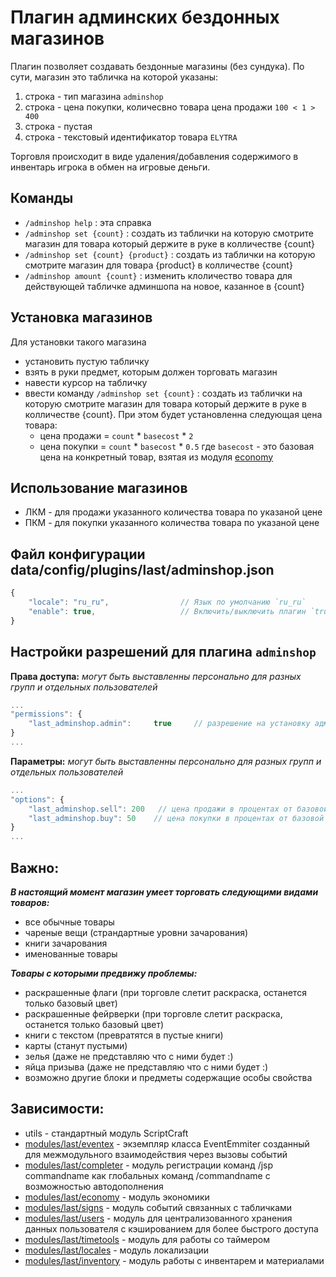 <!-- TITLE: аdminshop -->
<!-- SUBTITLE: описание плагина `adminshop` -->

# Плагин админских бездонных магазинов
Плагин позволяет создавать бездонные магазины (без сундука).
По сути, магазин это табличка на которой указаны:
 1. строка - тип магазина `adminshop`
 2. строка - цена покупки, количесвно товара цена продажи `100 < 1 > 400`
 3. строка - пустая
 4. строка - текстовый идентификатор товара `ELYTRA`

Торговля происходит в виде удаления/добавления содержимого в инвентарь игрока в обмен на игровые деньги. 
 
## Команды
 - `/adminshop help` : эта справка
 - `/adminshop set {count}` : создать из таблички на которую смотрите магазин для товара который держите в руке в колличестве {count}
 - `/adminshop set {count} {product}` : создать из таблички на которую смотрите магазин для товара {product} в колличестве {count}
 - `/adminshop amount {count}`  : изменить клоличество товара для действующей табличке админшопа на новое, казанное в {count}

## Установка магазинов
Для установки такого магазина
 - установить пустую табличку
 - взять в руки предмет, которым должен торговать магазин
 - навести курсор на табличку
 - ввести команду `/adminshop set {count}` : создать из таблички на которую смотрите магазин для товара который держите в руке в колличестве {count}. При этом будет установленна следующая цена товара:
   - цена продажи = `count` * `basecost` * `2`
   - цена покупки = `count` * `basecost` * `0.5`
где `basecost` - это базовая цена на конкретный товар, взятая из модуля [economy](/modules/economy)
     
## Использование магазинов
  - ЛКМ - для продажи указанного количества товара по указаной цене 
  - ПКМ - для покупки указанного количества товара по указаной цене 

## Файл конфигурации data/config/plugins/last/adminshop.json
```js
{
    "locale": "ru_ru",                // Язык по умолчанию `ru_ru`
    "enable": true,                   // Включить/выключить плагин `true`/`false`
}
```

## Настройки разрешений для плагина `adminshop` 

**Права доступа:** *могут быть выставленны персонально для разных групп и отдельных пользователей*
```js
...
"permissions": {
    "last_adminshop.admin":     true     // разрешение на установку админских магазинов
}
...
```

**Параметры:** *могут быть выставленны персонально для разных групп и отдельных пользователей*
```js
...
"options": {
	"last_adminshop.sell": 200   // цена продажи в процентах от базовой цены товара
	"last_adminshop.buy": 50    // цена покупки в процентах от базовой цены товара
}
...
```
## Важно:
***В настоящий момент магазин умеет торговать следующими видами товаров:***
 - все обычные товары
 - чареные вещи (страндартные уровни зачарования)
 - книги зачарования
 - именованные товары

***Товары с которыми предвижу проблемы:***
 - раскрашенные флаги (при торговле слетит раскраска, останется только базовый цвет)
 - раскрашенные фейрверки (при торговле слетит раскраска, останется только базовый цвет)
 - книги с текстом (превратятся в пустые книги)
 - карты (станут пустыми)
 - зелья (даже не представляю что с ними будет :)
 - яйца призыва (даже не представляю что с ними будет :)
 - возможно другие блоки и предметы содержащие особы свойства
 
## Зависимости:
 - utils - стандартный модуль ScriptCraft
 - [modules/last/eventex](/modules/eventex)     - экземпляр класса EventEmmiter созданный для межмодульного взаимодействия через вызовы событий
 - [modules/last/completer](/modules/completer)   - модуль регистрации команд /jsp commandname как глобальных команд /commandname с возможностью автодополнения
 - [modules/last/economy](/modules/economy)     - модуль экономики
 - [modules/last/signs](/modules/signs)       - модуль событий связанных с табличками
 - [modules/last/users](/modules/users)       - модуль для централизованного хранения данных пользователя с кэшированием для более быстрого доступа
 - [modules/last/timetools](/modules/timetools)   - модуль для работы со таймером
 - [modules/last/locales](/modules/locales)     - модуль локализации
 - [modules/last/inventory](/modules/last/inventory)   - модуль работы с инвентарем и материалами
